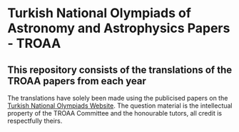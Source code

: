 # Turkish National Olympiads of Astronomy and Astrophysics Papers - TROAA
## This repository consists of the translations of the TROAA papers from each year
The translations have solely been made using the publicised papers on the [Turkish National Olympiads Website](https://bilimolimpiyatlari.tubitak.gov.tr/tr/gecmis-sinav-sorulari). The question material is the intellectual property of the TROAA Committee and the honourable tutors, all credit is respectfully theirs.